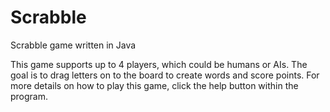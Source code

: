 # Scrabble

Scrabble game written in Java

This game supports up to 4 players, which could be humans or AIs. The goal is to drag letters on to the board to create words 
and score points. For more details on how to play this game, click the help button within the program.
